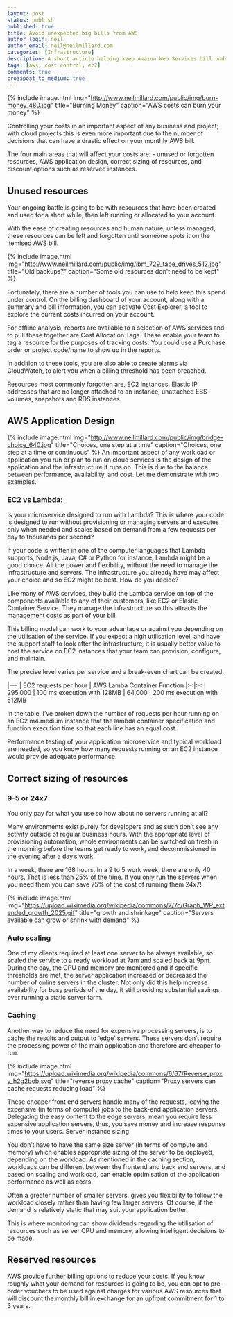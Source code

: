 ```yaml
---
layout: post
status: publish
published: true
title: Avoid unexpected big bills from AWS
author_login: neil
author_email: neil@neilmillard.com
categories: [Infrastructure]
description: A short article helping keep Amazon Web Services bill under control.
tags: [aws, cost control, ec2]
comments: true
crosspost_to_medium: true
---
```

{% include image.html
      img="http://www.neilmillard.com/public/img/burn-money_480.jpg"
      title="Burning Money"
      caption="AWS costs can burn your money" %}

Controlling your costs in an important aspect of any business and project; with cloud projects this is even more important due to the number of decisions that can have a drastic effect on your monthly AWS bill.

The four main areas that will affect your costs are: - unused or forgotten resources, AWS application design, correct sizing of resources, and discount options such as reserved instances.

## Unused resources

Your ongoing battle is going to be with resources that have been created and used for a short while, then left running or allocated to your account. 

With the ease of creating resources and human nature, unless managed, these resources can be left and forgotten until someone spots it on the itemised AWS bill.

{% include image.html
      img="http://www.neilmillard.com/public/img/ibm_729_tape_drives_512.jpg"
      title="Old backups?"
      caption="Some old resources don't need to be kept" %}

Fortunately, there are a number of tools you can use to help keep this spend under control. On the billing dashboard of your account, along with a summary and bill information, you can activate Cost Explorer, a tool to explore the current costs incurred on your account.

For offline analysis, reports are available to a selection of AWS services and to pull these together are Cost Allocation Tags.  These enable your team to tag a resource for the purposes of tracking costs.  You could use a Purchase order or project code/name to show up in the reports. 

In addition to these tools, you are also able to create alarms via CloudWatch, to alert you when a billing threshold has been breached.

Resources most commonly forgotten are, EC2 instances, Elastic IP addresses that are no longer attached to an instance, unattached EBS volumes, snapshots and RDS instances.

## AWS Application Design
{% include image.html
      img="http://www.neilmillard.com/public/img/bridge-choice_640.jpg"
      title="Choices, one step at a time"
      caption="Choices, one step at a time or continuous" %}
An important aspect of any workload or application you run or plan to run on cloud services is the design of the application and the infrastructure it runs on. This is due to the balance between performance, availability, and cost. Let me demonstrate with two examples.

### EC2 vs Lambda:

Is your microservice designed to run with Lambda? This is where your code is designed to run without provisioning or managing servers and executes only when needed and scales based on demand from a few requests per day to thousands per second?

If your code is written in one of the computer languages that Lambda supports, Node.js, Java, C# or Python for instance, Lambda might be a good choice.  All the power and flexibility, without the need to manage the infrastructure and servers.
The infrastructure you already have may affect your choice and so EC2 might be best. How do you decide? 

Like many of AWS services, they build the Lambda service on top of the components available to any of their customers, like EC2 or Elastic Container Service.  They manage the infrastructure so this attracts the management costs as part of your bill.  

This billing model can work to your advantage or against you depending on the utilisation of the service.  If you expect a high utilisation level, and have the support staff to look after the infrastructure, it is usually better value to host the service on EC2 instances that your team can provision, configure, and maintain. 

The precise level varies per service and a break-even chart can be created.

|---
| EC2 requests per hour	| AWS Lamba Container Function 
|:-:|:-:
| 295,000 |	100 ms execution with 128MB
| 64,000	| 200 ms execution with 512MB

In the table, I’ve broken down the number of requests per hour running on an EC2 m4.medium instance that the lambda container specification and function execution time so that each line has an equal cost.

Performance testing of your application microservice and typical workload are needed, so you know how many requests running on an EC2 instance would provide adequate performance.

## Correct sizing of resources

### 9-5 or 24x7
You only pay for what you use so how about no servers running at all? 

Many environments exist purely for developers and as such don’t see any activity outside of regular business hours.  With the appropriate level of provisioning automation, whole environments can be switched on fresh in the morning before the teams get ready to work, and decommissioned in the evening after a day’s work. 

In a week, there are 168 hours. In a 9 to 5 work week, there are only 40 hours. That is less than 25% of the time. If you only run the servers when you need them you can save 75% of the cost of running them 24x7!

{% include image.html
      img="https://upload.wikimedia.org/wikipedia/commons/7/7c/Graph_WP_extended_growth_2025.gif"
      title="growth and shrinkage"
      caption="Servers available can grow or shrink with demand" %}

### Auto scaling 

One of my clients required at least one server to be always available, so scaled the service to a ready workload at 7am and scaled back at 9pm.  During the day, the CPU and memory are monitored and if specific thresholds are met, the server application increased or decreased the number of online servers in the cluster.  Not only did this help increase availability for busy periods of the day, it still providing substantial savings over running a static server farm.

### Caching

Another way to reduce the need for expensive processing servers, is to cache the results and output to ‘edge’ servers.  These servers don’t require the processing power of the main application and therefore are cheaper to run.  

{% include image.html
      img="https://upload.wikimedia.org/wikipedia/commons/6/67/Reverse_proxy_h2g2bob.svg"
      title="reverse proxy cache"
      caption="Proxy servers can cache requests reducing load" %}

These cheaper front end servers handle many of the requests, leaving the expensive (in terms of compute) jobs to the back-end application servers. Delegating the easy content to the edge servers, mean you require less expensive application servers, thus, you save money and increase response times to your users.
Server instance sizing

You don’t have to have the same size server (in terms of compute and memory) which enables appropriate sizing of the server to be deployed, depending on the workload.  As mentioned in the caching section, workloads can be different between the frontend and back end servers, and based on scaling and workload, can enable optimisation of the application performance as well as costs.

Often a greater number of smaller servers, gives you flexibility to follow the workload closely rather than having few larger servers.  Of course, if the demand is relatively static that may suit your application better. 

This is where monitoring can show dividends regarding the utilisation of resources such as server CPU and memory, allowing intelligent decisions to be made.

## Reserved resources

AWS provide further billing options to reduce your costs.  If you know roughly what your demand for resources is going to be, you can opt to pre-order vouchers to be used against charges for various AWS resources that will discount the monthly bill in exchange for an upfront commitment for 1 to 3 years.
